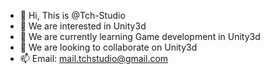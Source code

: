 - 👋 Hi, This is @Tch-Studio
- 👀 We are interested in Unity3d
- 🌱 We are currently learning Game development in Unity3d
- 💞️ We are looking to collaborate on Unity3d
- 📫 Email: mail.tchstudio@gmail.com

<!---
Tch-Studio/Tch-Studio is a ✨ special ✨ repository because its `README.md` (this file) appears on your GitHub profile.
You can click the Preview link to take a look at your changes.
--->

